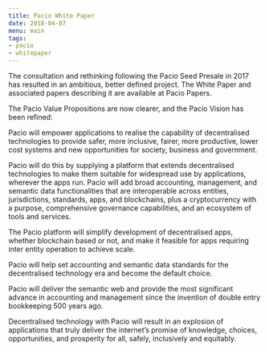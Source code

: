 ```yaml
---
title: Pacio White Paper
date: 2018-04-07
menu: main
tags:
- pacio
- whitepaper
---
```


The consultation and rethinking following the Pacio Seed Presale in 2017 has resulted in an ambitious, better defined project. The White Paper and associated papers describing it are available at Pacio Papers.

The Pacio Value Propositions are now clearer, and the Pacio Vision has been refined:

Pacio will empower applications to realise the capability of decentralised technologies to provide safer, more inclusive, fairer, more productive, lower cost systems and new opportunities for society, business and government.

Pacio will do this by supplying a platform that extends decentralised technologies to make them suitable for widespread use by applications, wherever the apps run. Pacio will add broad accounting, management, and semantic data functionalities that are interoperable across entities, jurisdictions, standards, apps, and blockchains, plus a cryptocurrency with a purpose, comprehensive governance capabilities, and an ecosystem of tools and services.

The Pacio platform will simplify development of decentralised apps, whether blockchain based or not, and make it feasible for apps requiring inter entity operation to achieve scale.

Pacio will help set accounting and semantic data standards for the decentralised technology era and become the default choice.

Pacio will deliver the semantic web and provide the most significant advance in accounting and management since the invention of double entry bookkeeping 500 years ago.

Decentralised technology with Pacio will result in an explosion of applications that truly deliver the internet’s promise of knowledge, choices, opportunities, and prosperity for all, safely, inclusively and equitably.